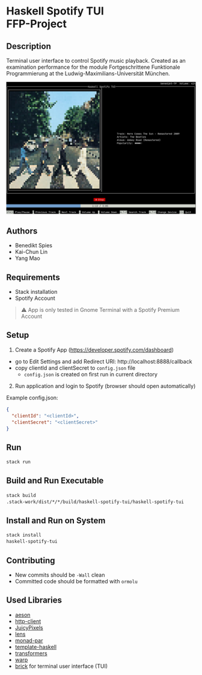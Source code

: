 # Haskell Spotify TUI <br/> FFP-Project

## Description

Terminal user interface to control Spotify music playback.
Created as an examination performance for the module Fortgeschrittene Funktionale Programmierung at the Ludwig-Maximilians-Universität München.

![TUI Screenshot](/screenshots/tui.png "TUI Screenshot")

## Authors

- Benedikt Spies
- Kai-Chun Lin
- Yang Mao

## Requirements

- Stack installation
- Spotify Account

> :warning: App is only tested in Gnome Terminal with a Spotify Premium Account

## Setup

1. Create a Spotify App (https://developer.spotify.com/dashboard)

- go to Edit Settings and add Redirect URI: http://localhost:8888/callback
- copy clientId and clientSecret to `config.json` file
  - `config.json` is created on first run in current directory

2. Run application and login to Spotify (browser should open automatically)

Example config.json:

```json
{
  "clientId": "<clientId>",
  "clientSecret": "<clientSecret>"
}
```

## Run

```sh
stack run
```

## Build and Run Executable

```sh
stack build
.stack-work/dist/*/*/build/haskell-spotify-tui/haskell-spotify-tui
```

## Install and Run on System

```sh
stack install
haskell-spotify-tui
```

## Contributing

- New commits should be `-Wall` clean
- Committed code should be formatted with `ormolu`

## Used Libraries

- [aeson](https://hackage.haskell.org/package/aeson)
- [http-client](https://hackage.haskell.org/package/http-client)
- [JuicyPixels](https://hackage.haskell.org/package/JuicyPixels)
- [lens](https://hackage.haskell.org/package/lens)
- [monad-par](https://hackage.haskell.org/package/monad-par)
- [template-haskell](https://hackage.haskell.org/package/template-haskell)
- [transformers](https://hackage.haskell.org/package/transformers)
- [warp](https://hackage.haskell.org/package/warp)
- [brick](https://hackage.haskell.org/package/brick) for terminal user interface (TUI)
